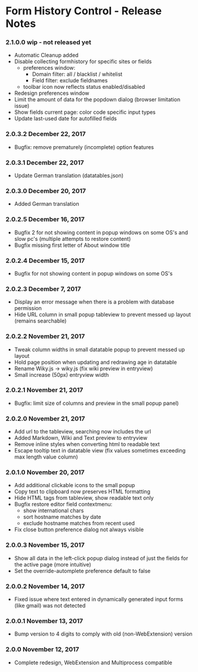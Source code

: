 # Form History Control - Release Notes

### 2.1.0.0 wip - not released yet
- Automatic Cleanup added
- Disable collecting formhistory for specific sites or fields
    - preferences window:
        - Domain filter: all / blacklist / whitelist
        - Field filter: exclude fieldnames
    - toolbar icon now reflects status enabled/disabled
- Redesign preferences window
- Limit the amount of data for the popdown dialog (browser limitation issue)
- Show fields current page: color code specific input types
- Update last-used date for autofilled fields

### 2.0.3.2 December 22, 2017
- Bugfix: remove prematurely (incomplete) option features

### 2.0.3.1 December 22, 2017
- Update German translation (datatables.json)

### 2.0.3.0 December 20, 2017
- Added German translation

### 2.0.2.5 December 16, 2017
- Bugfix 2 for not showing content in popup windows on some OS's and slow pc's (multiple attempts to restore content)
- Bugfix missing first letter of About window title

### 2.0.2.4 December 15, 2017
- Bugfix for not showing content in popup windows on some OS's

### 2.0.2.3 December 7, 2017
- Display an error message when there is a problem with database permission
- Hide URL column in small popup tableview to prevent messed up layout (remains searchable)

### 2.0.2.2 November 21, 2017
- Tweak column widths in small datatable popup to prevent messed up layout
- Hold page position when updating and redrawing age in datatable
- Rename Wiky.js -> wiky.js (fix wiki preview in entryview)
- Small increase (50px) entryview width

### 2.0.2.1 November 21, 2017
- Bugfix: limit size of columns and preview in the small popup panel)

### 2.0.2.0 November 21, 2017
- Add url to the tableview, searching now includes the url
- Added Markdown, Wiki and Text preview to entryview
- Remove inline styles when converting html to readable text
- Escape tooltip text in datatable view (fix values sometimes exceeding max length value column)

### 2.0.1.0 November 20, 2017
- Add additional clickable icons to the small popup
- Copy text to clipboard now preserves HTML formatting
- Hide HTML tags from tableview, show readable text only
- Bugfix restore editor field contextmenu:
    - show international chars
    - sort hostname matches by date
    - exclude hostname matches from recent used
- Fix close button preference dialog not always visible

### 2.0.0.3 November 15, 2017
- Show all data in the left-click popup dialog instead of just the fields for the active page (more intuitive)
- Set the override-automplete preference default to false

### 2.0.0.2 November 14, 2017
- Fixed issue where text entered in dynamically generated input forms (like gmail) was not detected

### 2.0.0.1 November 13, 2017
- Bump version to 4 digits to comply with old (non-WebExtension) version

### 2.0.0 November 12, 2017
- Complete redesign, WebExtension and Multiprocess compatible